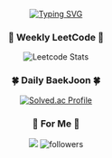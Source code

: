 <div align="center">
    
[![Typing SVG](https://readme-typing-svg.demolab.com?font=Dancing+Script&size=30&duration=3000&pause=1000&color=4AAEFF&width=285&lines=Stay+Hungry%2C+Stay+Foolish)](https://git.io/typing-svg)

### 🧶 Weekly LeetCode 🧶
![Leetcode Stats](https://leetcard.jacoblin.cool/won4885?theme=dark)

### 🍀 Daily BaekJoon 🍀
[![Solved.ac Profile](http://mazassumnida.wtf/api/v2/generate_badge?boj=2dcoder)](https://solved.ac/2dcoder/)

### 🐳 For Me 🐳
<a href="https://sully-tech.dev" target="_blank"><img src="https://img.shields.io/badge/Blog-181717?style=square&logo=github&color=blue"/></a>
![followers](https://img.shields.io/github/followers/won4885?style=social)
</div>
